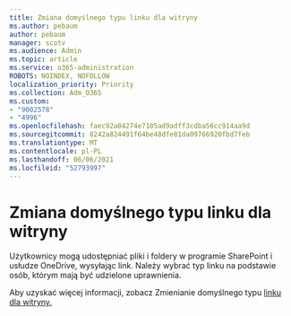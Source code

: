 ```yaml
---
title: Zmiana domyślnego typu linku dla witryny
ms.author: pebaum
author: pebaum
manager: scotv
ms.audience: Admin
ms.topic: article
ms.service: o365-administration
ROBOTS: NOINDEX, NOFOLLOW
localization_priority: Priority
ms.collection: Adm_O365
ms.custom:
- "9002578"
- "4996"
ms.openlocfilehash: faec92a04274e7105ad9adff3cdba56cc914aa9d
ms.sourcegitcommit: 8242a824491f64be48dfe81da09766920fbd7feb
ms.translationtype: MT
ms.contentlocale: pl-PL
ms.lasthandoff: 06/06/2021
ms.locfileid: "52793997"
---
```

# <a name="change-the-default-link-type-for-a-site"></a>Zmiana domyślnego typu linku dla witryny

Użytkownicy mogą udostępniać pliki i foldery w programie SharePoint i usłudze OneDrive, wysyłając link. Należy wybrać typ linku na podstawie osób, którym mają być udzielone uprawnienia.

Aby uzyskać więcej informacji, zobacz Zmienianie domyślnego typu [linku dla witryny.](/sharepoint/change-default-sharing-link)
